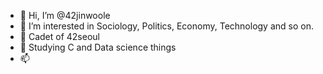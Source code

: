 - 👋 Hi, I’m @42jinwoole
- 👀 I’m interested in Sociology, Politics, Economy, Technology and so on.
- 🌱 Cadet of 42seoul
- 💞️ Studying C and Data science things
- 📫
